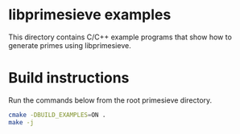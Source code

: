 libprimesieve examples
======================

This directory contains C/C++ example programs that show how to
generate primes using libprimesieve.

Build instructions
==================

Run the commands below from the root primesieve directory.

```sh
cmake -DBUILD_EXAMPLES=ON .
make -j
```
